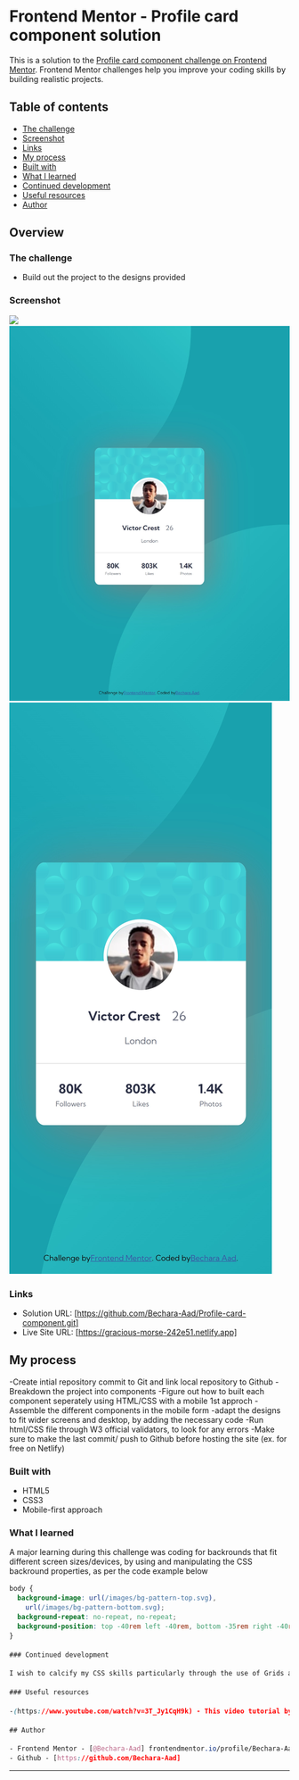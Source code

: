 # Frontend Mentor - Profile card component solution

This is a solution to the [Profile card component challenge on Frontend Mentor](https://www.frontendmentor.io/challenges/profile-card-component-cfArpWshJ). Frontend Mentor challenges help you improve your coding skills by building realistic projects.

## Table of contents

- [The challenge](#the-challenge)
- [Screenshot](#screenshot)
- [Links](#links)
- [My process](#my-process)
- [Built with](#built-with)
- [What I learned](#what-i-learned)
- [Continued development](#continued-development)
- [Useful resources](#useful-resources)
- [Author](#author)

## Overview

### The challenge

- Build out the project to the designs provided

### Screenshot

![](./screenshot/Desktop.jpg)
![](./screenshot/tablet.jpg)
![](./screenshot/Smartphone.jpg)

### Links

- Solution URL: [https://github.com/Bechara-Aad/Profile-card-component.git]
- Live Site URL: [https://gracious-morse-242e51.netlify.app]

## My process

-Create intial repository commit to Git and link local repository to Github
-Breakdown the project into components
-Figure out how to built each component seperately using HTML/CSS with a mobile 1st approch
-Assemble the different components in the mobile form
-adapt the designs to fit wider screens and desktop, by adding the necessary code
-Run html/CSS file through W3 official validators, to look for any errors
-Make sure to make the last commit/ push to Github before hosting the site (ex. for free on Netlify)

### Built with

- HTML5
- CSS3
- Mobile-first approach

### What I learned

A major learning during this challenge was coding for backrounds that fit different screen sizes/devices, by using and manipulating the CSS backround properties, as per the code example below

```css
body {
  background-image: url(/images/bg-pattern-top.svg),
    url(/images/bg-pattern-bottom.svg);
  background-repeat: no-repeat, no-repeat;
  background-position: top -40rem left -40rem, bottom -35rem right -40rem;
}

### Continued development

I wish to calcify my CSS skills particularly through the use of Grids and flexbox in future challenging exercises.

### Useful resources

-(https://www.youtube.com/watch?v=3T_Jy1CqH9k) - This video tutorial by Kevin Powell helped me in understanding how to manipulate the backgrounds specfically in dynimcally designed websites.

## Author

- Frontend Mentor - [@Bechara-Aad] frontendmentor.io/profile/Bechara-Aad)
- Github - [https://github.com/Bechara-Aad]
```

---

